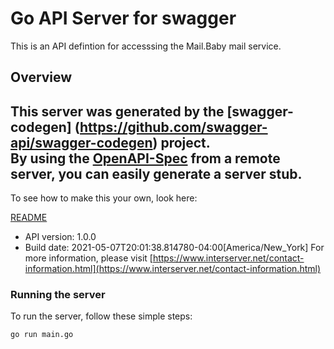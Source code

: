 # Go API Server for swagger

This is an API defintion for accesssing the Mail.Baby mail service.

## Overview
This server was generated by the [swagger-codegen]
(https://github.com/swagger-api/swagger-codegen) project.  
By using the [OpenAPI-Spec](https://github.com/OAI/OpenAPI-Specification) from a remote server, you can easily generate a server stub.  
-

To see how to make this your own, look here:

[README](https://github.com/swagger-api/swagger-codegen/blob/master/README.md)

- API version: 1.0.0
- Build date: 2021-05-07T20:01:38.814780-04:00[America/New_York]
For more information, please visit [https://www.interserver.net/contact-information.html](https://www.interserver.net/contact-information.html)


### Running the server
To run the server, follow these simple steps:

```
go run main.go
```

